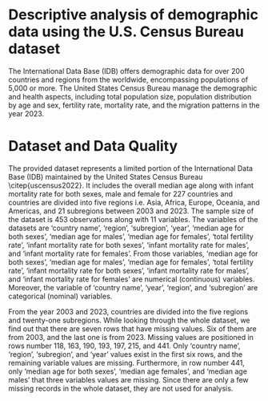 # Descriptive analysis of demographic data using the U.S. Census Bureau dataset
The International Data Base (IDB) offers demographic data for over 200 countries and regions from the worldwide, encompassing populations of 5,000 or more. The United States Census Bureau manage the demographic and health aspects, including total population size, population distribution by age and sex, fertility rate, mortality rate, and the migration patterns in the year 2023.


# Dataset and Data Quality
The provided dataset represents a limited portion of the International Data Base (IDB) maintained by the United States Census Bureau \citep{uscensus2022}. It includes the overall median age along with infant mortality rate for both sexes, male and female for 227 countries and countries are divided into five regions i.e. Asia, Africa, Europe, Oceania, and Americas, and 21 subregions between 2003 and 2023. The sample size of the dataset is 453 observations along with 11 variables. The variables of the datasets are ‘country name’, ‘region’, ‘subregion’, ‘year’, ‘median age for both sexes’, ‘median age for males’, ‘median age for females’, ‘total fertility rate’, ‘infant mortality rate for both sexes’, ‘infant mortality rate for males’, and ‘infant mortality rate for females’. From those variables, ‘median age for both sexes’, ‘median age for males’, ‘median age for females’, ‘total fertility rate’, ‘infant mortality rate for both sexes’, ‘infant mortality rate for males’, and ‘infant mortality rate for females’ are numerical (continuous) variables. Moreover, the variable of ‘country name’, ‘year’, ‘region’, and ‘subregion’ are categorical (nominal) variables.

From the year 2003 and 2023, countries are divided into the five regions and twenty-one subregions. While looking through the whole dataset, we find out that there are seven rows that have missing values. Six of them are from 2003, and the last one is from 2023. Missing values are positioned in rows number 118, 163, 190, 193, 197, 215, and 441. Only ‘country name’, ‘region’, ‘subregion’, and ‘year’ values exist in the first six rows, and the remaining variable values are missing. Furthermore, in row number 441, only ‘median age for both sexes’, ‘median age females’, and ‘median age males’ that three variables values are missing. Since there are only a few missing records in the whole dataset, they are not used for analysis.
